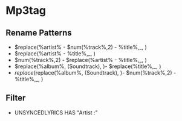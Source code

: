 # Mp3tag

## Rename Patterns

 - $replace(%artist% - $num(%track%,2) - %title%,_, )
 - $replace(%artist% - %title%,_, )
 - $num(%track%,2) - $replace(%artist% - %title%,_, )
 - $replace(%album%, (Soundtrack), )- $replace(%title%,_, )
 - $replace($replace(%album%, (Soundtrack), )- $num(%track%,2) - %title%,_, )

## Filter

 - UNSYNCEDLYRICS HAS "Artist :"